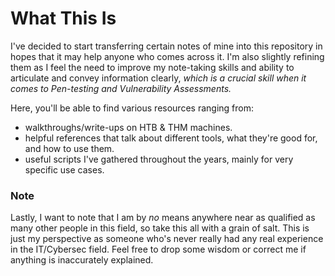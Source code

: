 # What This Is

I've decided to start transferring certain notes of mine into this repository in hopes that it may help anyone who comes across it. I'm also slightly refining them as I feel the need to improve my note-taking skills and ability to articulate and convey information clearly, _which is a crucial skill when it comes to Pen-testing and Vulnerability Assessments._

Here, you'll be able to find various resources ranging from:
- walkthroughs/write-ups on HTB & THM machines.
- helpful references that talk about different tools, what they're good for, and how to use them.
- useful scripts I've gathered throughout the years, mainly for very specific use cases.

### Note
Lastly, I want to note that I am by _no_ means anywhere near as qualified as many other people in this field, so take this all with a grain of salt. This is just my perspective as someone who's never really had any real experience in the IT/Cybersec field. Feel free to drop some wisdom or correct me if anything is inaccurately explained.
